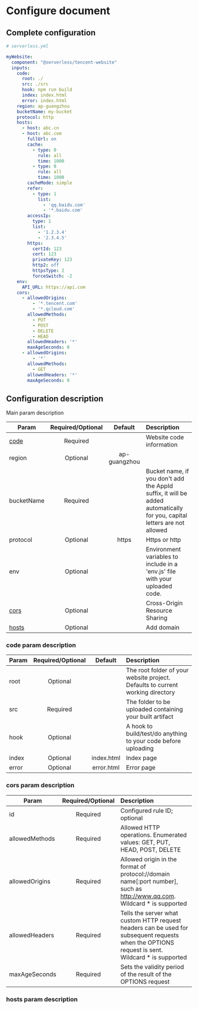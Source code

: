 # Configure document

## Complete configuration

```yml
# serverless.yml

myWebsite:
  component: "@serverless/tencent-website"
  inputs:
    code:
      root: ./
      src: ./src
      hook: npm run build 
      index: index.html
      error: index.html 
    region: ap-guangzhou 
    bucketName: my-bucket
    protocol: http
    hosts:
      - host: abc.cn
      - host: abc.com
        fullUrl: on
        cache:
          - type: 0
            rule: all
            time: 1000
          - type: 0
            rule: all
            time: 1000
        cacheMode: simple
        refer:
          - type: 1
            list:
              - 'qq.baidu.com'
              - '*.baidu.com'
        accessIp:
          type: 1
          list:
            - '1.2.3.4'
            - '2.3.4.5'
        https:
          certId: 123
          cert: 123
          privateKey: 123
          http2: off
          httpsType: 2
          forceSwitch: -2
    env: 
      API_URL: https://api.com
    cors:
      - allowedOrigins:
          - '*.tencent.com'
          - '*.qcloud.com'
        allowedMethods:
          - PUT
          - POST
          - DELETE
          - HEAD
        allowedHeaders: '*'
        maxAgeSeconds: 0
      - allowedOrigins:
          - '*'
        allowedMethods:
          - GET
        allowedHeaders: '*'
        maxAgeSeconds: 0         
```

## Configuration description

Main param description

| Param        | Required/Optional    |  Default    |  Description |
| --------     | :-----:              | :----:      |  :----      |
| [code](#code-param-description)    | Required     | |  Website code information |
| region | Optional  | ap-guangzhou            |  |
| bucketName  | Required             |             | Bucket name, if you don't add the AppId suffix, it will be added automatically for you, capital letters are not allowed |
| protocol  | Optional             |     https        | Https or http |
| env | Optional             |             | Environment variables to include in a 'env.js' file with your uploaded code. |
| [cors](#cors-param-description)| Optional            |             | Cross-Origin Resource Sharing |
| [hosts](#hosts-param-description)| Optional            |             | Add domain |


### code param description

| Param        | Required/Optional    |  Default    |  Description |
| --------     | :-----:              | :----:      |  :----      |
| root      | Optional             |          | The root folder of your website project.  Defaults to current working directory |
| src   | Required             |        | The folder to be uploaded containing your built artifact |
| hook  | Optional             |             | A hook to build/test/do anything to your code before uploading |
| index    | Optional             |   index.html          | Index page |
| error    | Optional             |     error.html        | Error page |



### cors param description

| Param        | Required/Optional    |  Description |
| --------     | :-----:              |   :----      |
| id      | Required             | Configured rule ID; optional	 |
| allowedMethods   | Required             |  Allowed HTTP operations. Enumerated values: GET, PUT, HEAD, POST, DELETE |
| allowedOrigins  | Required             |      Allowed origin in the format of protocol://domain name\[:port number], such as http://www.qq.com. Wildcard * is supported      |
| allowedHeaders    | Required            |     Tells the server what custom HTTP request headers can be used for subsequent requests when the OPTIONS request is sent. Wildcard * is supported      |
| maxAgeSeconds    | Required            |     Sets the validity period of the result of the OPTIONS request     |


### hosts param description
